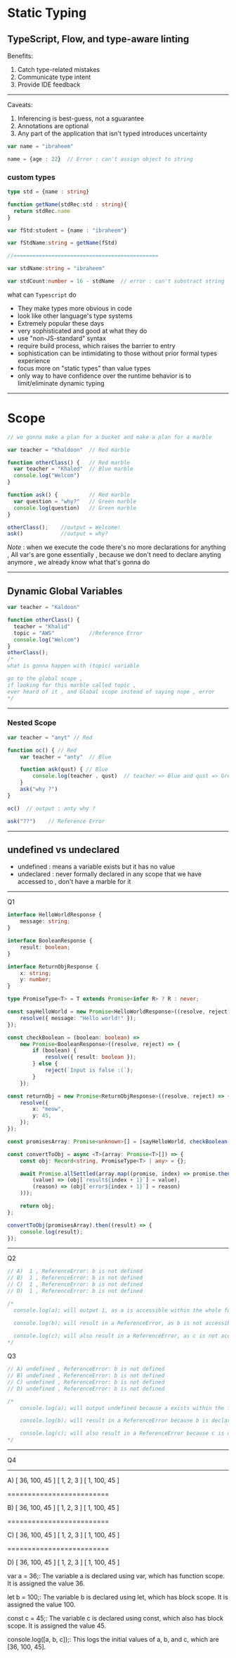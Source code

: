 # Static Typing

## TypeScript, Flow, and type-aware linting

Benefits:
1. Catch type-related mistakes
2. Communicate type intent
3. Provide IDE feedback
---
Caveats:
1. Inferencing is best-guess, not a sguarantee
2. Annotations are optional
3. Any part of the application that
isn't typed introduces uncertainty

```typescript
var name = "ibraheem"

name = {age : 22}  // Error : can't assign object to string
```

### custom types
```typescript
type std = {name : string}

function getName(stdRec:std : string){
  return stdRec.name
}

var fStd:student = {name : "ibraheem"}

var fStdName:string = getName(fStd)

//==============================================

var stdName:string = "ibraheem"

var stdCount:number = 16 - stdName  // error : can't substract string
```
what can `Typescript` do
- They make types more obvious in code
- look like other language's type systems
- Extremely popular these days
- very sophisticated and good at what they do
- use "non-JS-standard" syntax
- require build process, which raises the barrier to entry
- sophistication can be intimidating to those without prior formal types experience
- focus more on "static types" than value types
- only way to have confidence over the runtime behavior is to limit/eliminate dynamic typing
---

# Scope
```js
// we gonna make a plan for a bucket and make a plan for a marble

var teacher = "Khaldoon"  // Red marble

function otherClass() {   // Red marble
  var teacher = "Khaled"  // Blue marble
  console.log("Welcom")
}

function ask() {          // Red marble
  var question = "why?"   // Green marble
  console.log(question)   // Green marble
}

otherClass();    //output = Welcome!
ask()            //output = why?
```
*Note* :  when we execute the code there's no more declarations for anything , All var's are gone essentially , because we don't need to declare anyting anymore , we already know what that's gonna do 

---

## Dynamic Global Variables 
```js
var teacher = "Kaldoon"

function otherClass() {
  teacher = "Khalid"
  topic = "AWS"           //Reference Error
  console.log("Welcom")
}
otherClass();
/*
what is gonna happen with (topic) variable

go to the global scope ,
if looking for this marble called topic ,
ever heard of it , and Global scope instead of saying nope , error
*/
```

---
### Nested Scope

```js
var teacher = "anyt" // Red

function oc() { // Red
    var teacher = "anty"  // Blue

    function ask(qust) { // Blue
        console.log(teacher , qust)  // teacher => Blue and qust => Green
    }
    ask("why ?")
}

oc()  // output : anty why ?

ask("??")    // Reference Error

```
---

## undefined vs undeclared

- undefined : means a variable exists but it has no value
- undeclared : never formally declared in any scope that we have accessed to , don't have a marble for it

---


Q1
```ts
interface HelloWorldResponse {
    message: string;
}

interface BooleanResponse {
    result: boolean;
}

interface ReturnObjResponse {
    x: string;
    y: number;
}

type PromiseType<T> = T extends Promise<infer R> ? R : never;

const sayHelloWorld = new Promise<HelloWorldResponse>((resolve, reject) => {
    resolve({ message: "Hello world!" });
});

const checkBoolean = (boolean: boolean) =>
    new Promise<BooleanResponse>((resolve, reject) => {
        if (boolean) {
            resolve({ result: boolean });
        } else {
            reject(`Input is false :(`);
        }
    });

const returnObj = new Promise<ReturnObjResponse>((resolve, reject) => {
    resolve({
        x: "meow",
        y: 45,
    });
});

const promisesArray: Promise<unknown>[] = [sayHelloWorld, checkBoolean(true), returnObj];

const convertToObj = async <T>(array: Promise<T>[]) => {
    const obj: Record<string, PromiseType<T> | any> = {};

    await Promise.allSettled(array.map((promise, index) => promise.then(
        (value) => (obj[`result${index + 1}`] = value),
        (reason) => (obj[`error${index + 1}`] = reason)
    )));

    return obj;
};

convertToObj(promisesArray).then((result) => {
    console.log(result);
});
```

---

Q2
```js
// A)  1 , ReferenceError: b is not defined
// B)  1 , ReferenceError: b is not defined
// C)  1 , ReferenceError: b is not defined
// D)  1 , ReferenceError: b is not defined

/*
  console.log(a); will output 1, as a is accessible within the whole function due to being declared with var.

  console.log(b); will result in a ReferenceError, as b is not accessible outside the if block due to being declared with let.
  
  console.log(c); will also result in a ReferenceError, as c is not accessible outside the if block due to being declared with const
*/
```

Q3
```js
// A) undefined , ReferenceError: b is not defined
// B) undefined , ReferenceError: b is not defined
// C) undefined , ReferenceError: b is not defined
// D) undefined , ReferenceError: b is not defined

/*
    console.log(a); will output undefined because a exists within the function scope but is not assigned a value at that point.

    console.log(b); will result in a ReferenceError because b is declared with let inside an if block, and the assignment let b = 2; is not hoisted, making b inaccessible at this point.

    console.log(c); will also result in a ReferenceError because c is declared with const inside the if block, and the assignment const c = 3; is not hoisted, making c inaccessible at this point.
*/
```
---

Q4

---
A) 
[ 36, 100, 45 ]
[ 1, 2, 3 ]
[ 1, 100, 45 ]

=========================

B)
[ 36, 100, 45 ]
[ 1, 2, 3 ]
[ 1, 100, 45 ]

=========================

C)
[ 36, 100, 45 ]
[ 1, 2, 3 ]
[ 1, 100, 45 ]

=========================

D)
[ 36, 100, 45 ]
[ 1, 2, 3 ]
[ 1, 100, 45 ]


var a = 36;: The variable a is declared using var, which has function scope. It is assigned the value 36.

let b = 100;: The variable b is declared using let, which has block scope. It is assigned the value 100.

const c = 45;: The variable c is declared using const, which also has block scope. It is assigned the value 45.

console.log([a, b, c]);: This logs the initial values of a, b, and c, which are [36, 100, 45].





























